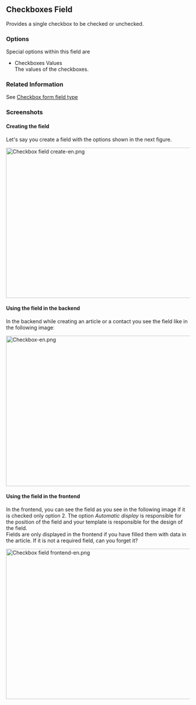 <!-- Filename: J3.x:Adding_custom_fields/Checkboxes_Field / Display title: Adding custom fields/Checkboxes Field -->

## Checkboxes Field

Provides a single checkbox to be checked or unchecked.

### Options

Special options within this field are

- Checkboxes Values  
  The values of the checkboxes.

### Related Information

See [Checkbox form field
type](https://docs.joomla.org/Checkbox_form_field_type "Special:MyLanguage/Checkbox form field type")

### Screenshots

#### Creating the field

Let's say you create a field with the options shown in the next figure.

<img
src="https://docs.joomla.org/images/thumb/f/fd/Checkbox_field_create-en.png/800px-Checkbox_field_create-en.png"
decoding="async"
srcset="https://docs.joomla.org/images/thumb/f/fd/Checkbox_field_create-en.png/1200px-Checkbox_field_create-en.png 1.5x, https://docs.joomla.org/images/f/fd/Checkbox_field_create-en.png 2x"
data-file-width="1291" data-file-height="663" width="800" height="411"
alt="Checkbox field create-en.png" />

#### Using the field in the backend

In the backend while creating an article or a contact you see the field
like in the following imageː

<img
src="https://docs.joomla.org/images/thumb/5/5a/Checkbox-en.png/800px-Checkbox-en.png"
decoding="async"
srcset="https://docs.joomla.org/images/thumb/5/5a/Checkbox-en.png/1200px-Checkbox-en.png 1.5x, https://docs.joomla.org/images/5/5a/Checkbox-en.png 2x"
data-file-width="1291" data-file-height="663" width="800" height="411"
alt="Checkbox-en.png" />

#### Using the field in the frontend

In the frontend, you can see the field as you see in the following image
if it is checked only option 2. The option *Automatic display* is
responsible for the position of the field and your template is
responsible for the design of the field.  
Fields are only displayed in the frontend if you have filled them with
data in the article. If it is not a required field, can you forget it?

<img
src="https://docs.joomla.org/images/thumb/b/b3/Checkbox_field_frontend-en.png/800px-Checkbox_field_frontend-en.png"
decoding="async"
srcset="https://docs.joomla.org/images/thumb/b/b3/Checkbox_field_frontend-en.png/1200px-Checkbox_field_frontend-en.png 1.5x, https://docs.joomla.org/images/b/b3/Checkbox_field_frontend-en.png 2x"
data-file-width="1291" data-file-height="663" width="800" height="411"
alt="Checkbox field frontend-en.png" />
